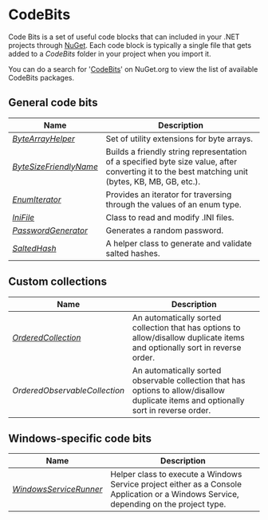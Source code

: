 # CodeBits
Code Bits is a set of useful code blocks that can included in your .NET projects through [NuGet](http://nuget.org/). Each code block is typically a single file that gets added to a _CodeBits_ folder in your project when you import it.

You can do a search for '[CodeBits](http://nuget.org/packages?q=CodeBits)' on NuGet.org to view the list of available CodeBits packages.

## General code bits
| Name | Description |
|------|-------------|
| *[ByteArrayHelper](https://github.com/JeevanJames/CodeBits/wiki/ByteArrayHelper)* | Set of utility extensions for byte arrays. |
| *[ByteSizeFriendlyName](https://github.com/JeevanJames/CodeBits/wiki/ByteSizeFriendlyName)* | Builds a friendly string representation of a specified byte size value, after converting it to the best matching unit (bytes, KB, MB, GB, etc.). |
| *[EnumIterator](https://github.com/JeevanJames/CodeBits/wiki/EnumIterator)* | Provides an iterator for traversing through the values of an enum type. |
| *[IniFile](https://github.com/JeevanJames/CodeBits/wiki/IniFile)* | Class to read and modify .INI files. |
| *[PasswordGenerator](https://github.com/JeevanJames/CodeBits/wiki/PasswordGenerator)* | Generates a random password. |
| *[SaltedHash](https://github.com/JeevanJames/CodeBits/wiki/SaltedHash)* | A helper class to generate and validate salted hashes. |

## Custom collections
| Name | Description |
|------|-------------|
| *[OrderedCollection<T>](https://github.com/JeevanJames/CodeBits/wiki/OrderedCollection)* | An automatically sorted collection that has options to allow/disallow duplicate items and optionally sort in reverse order. |
| *OrderedObservableCollection<T>* | An automatically sorted observable collection that has options to allow/disallow duplicate items and optionally sort in reverse order. |

## Windows-specific code bits
| Name | Description |
|------|-------------|
| *[WindowsServiceRunner](https://github.com/JeevanJames/CodeBits/wiki/WindowsServiceRunner)* | Helper class to execute a Windows Service project either as a Console Application or a Windows Service, depending on the project type. |
